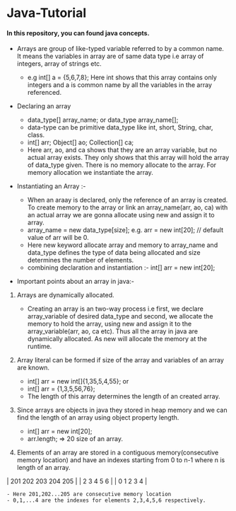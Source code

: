 # Java-Tutorial
#### In this repository, you can found java concepts.

- Arrays are group of like-typed variable referred to by a common name. It means the variables in array are of same data type i.e array of integers, array of strings etc.

    - e.g int[] a = {5,6,7,8};
Here int shows that this array contains only integers and a is common name by all the variables in the array referenced.

- Declaring an array
    - data_type[] array_name; or data_type array_name[];
    - data-type can be primitive data_type like int, short, String, char, class.
    - int[] arr; Object[] ao; Collection[] ca;
    - Here arr, ao, and ca shows that they are an array variable, but no actual array exists. They only shows that this array will hold the array of data_type given. There is no memory allocate to the array. For memory allocation we instantiate the array.

- Instantiating an Array :-
    - When an araay is declared, only the reference of an array is created. To create memory to the array or link an array_name(arr, ao, ca) with an actual array we are gonna allocate using new and assign it to array.
    - array_name = new data_type[size]; 
     e.g. arr = new int[20]; // default value of arr will be 0.
    - Here new keyword allocate array and memory to array_name and data_type defines the type of data being allocated and size determines the number of elements.
    - combining declaration and instantiation :- 
        int[] arr = new int[20];
- Important points about an array in java:-

1. Arrays are dynamically allocated.
    - Creating an array is an two-way process i.e first, we declare array_variable of desired data_type and second, we allocate the memory to hold the array, using new and assign it to the array_variable(arr, ao, ca etc). Thus all the array in java are dynamically allocated. As new will allocate the memory at the runtime.

2. Array literal can be formed if size of the array and variables of an array are known.
    - int[] arr = new int[]{1,35,5,4,55}; or
    - int[] arr = {1,3,5,56,76}; 
    - The length of this array determines the length of an created array.

3. Since arrays are objects in java they stored in heap memory and we can find the length of an array using object property length.
    - int[] arr = new int[20];
    - arr.length; => 20 size of an array.

4. Elements of an array are stored in a contiguous memory(consecutive memory location) and have an indexes starting from 0 to n-1 where n is length of an array.

| 201 202 203 204 205 |
| 2 3 4 5 6 |
| 0 1 2 3 4 |

    - Here 201,202...205 are consecutive memory location
    - 0,1,...4 are the indexes for elements 2,3,4,5,6 respectively.